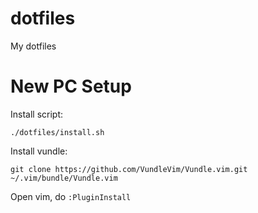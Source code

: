 # dotfiles
My dotfiles


# New PC Setup

Install script:
```
./dotfiles/install.sh
```

Install vundle:
```
git clone https://github.com/VundleVim/Vundle.vim.git ~/.vim/bundle/Vundle.vim
```
Open vim, do `:PluginInstall`

